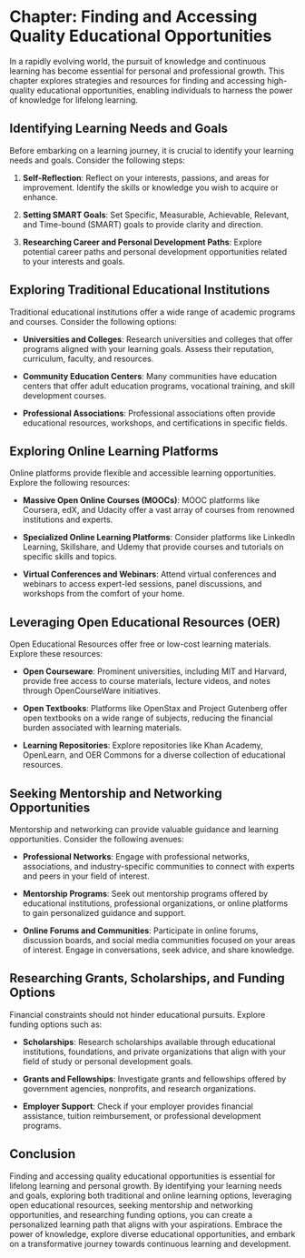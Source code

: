 Chapter: Finding and Accessing Quality Educational Opportunities
================================================================

In a rapidly evolving world, the pursuit of knowledge and continuous learning has become essential for personal and professional growth. This chapter explores strategies and resources for finding and accessing high-quality educational opportunities, enabling individuals to harness the power of knowledge for lifelong learning.

Identifying Learning Needs and Goals
------------------------------------

Before embarking on a learning journey, it is crucial to identify your learning needs and goals. Consider the following steps:

1. **Self-Reflection**: Reflect on your interests, passions, and areas for improvement. Identify the skills or knowledge you wish to acquire or enhance.

2. **Setting SMART Goals**: Set Specific, Measurable, Achievable, Relevant, and Time-bound (SMART) goals to provide clarity and direction.

3. **Researching Career and Personal Development Paths**: Explore potential career paths and personal development opportunities related to your interests and goals.

Exploring Traditional Educational Institutions
----------------------------------------------

Traditional educational institutions offer a wide range of academic programs and courses. Consider the following options:

* **Universities and Colleges**: Research universities and colleges that offer programs aligned with your learning goals. Assess their reputation, curriculum, faculty, and resources.

* **Community Education Centers**: Many communities have education centers that offer adult education programs, vocational training, and skill development courses.

* **Professional Associations**: Professional associations often provide educational resources, workshops, and certifications in specific fields.

Exploring Online Learning Platforms
-----------------------------------

Online platforms provide flexible and accessible learning opportunities. Explore the following resources:

* **Massive Open Online Courses (MOOCs)**: MOOC platforms like Coursera, edX, and Udacity offer a vast array of courses from renowned institutions and experts.

* **Specialized Online Learning Platforms**: Consider platforms like LinkedIn Learning, Skillshare, and Udemy that provide courses and tutorials on specific skills and topics.

* **Virtual Conferences and Webinars**: Attend virtual conferences and webinars to access expert-led sessions, panel discussions, and workshops from the comfort of your home.

Leveraging Open Educational Resources (OER)
-------------------------------------------

Open Educational Resources offer free or low-cost learning materials. Explore these resources:

* **Open Courseware**: Prominent universities, including MIT and Harvard, provide free access to course materials, lecture videos, and notes through OpenCourseWare initiatives.

* **Open Textbooks**: Platforms like OpenStax and Project Gutenberg offer open textbooks on a wide range of subjects, reducing the financial burden associated with learning materials.

* **Learning Repositories**: Explore repositories like Khan Academy, OpenLearn, and OER Commons for a diverse collection of educational resources.

Seeking Mentorship and Networking Opportunities
-----------------------------------------------

Mentorship and networking can provide valuable guidance and learning opportunities. Consider the following avenues:

* **Professional Networks**: Engage with professional networks, associations, and industry-specific communities to connect with experts and peers in your field of interest.

* **Mentorship Programs**: Seek out mentorship programs offered by educational institutions, professional organizations, or online platforms to gain personalized guidance and support.

* **Online Forums and Communities**: Participate in online forums, discussion boards, and social media communities focused on your areas of interest. Engage in conversations, seek advice, and share knowledge.

Researching Grants, Scholarships, and Funding Options
-----------------------------------------------------

Financial constraints should not hinder educational pursuits. Explore funding options such as:

* **Scholarships**: Research scholarships available through educational institutions, foundations, and private organizations that align with your field of study or personal development goals.

* **Grants and Fellowships**: Investigate grants and fellowships offered by government agencies, nonprofits, and research organizations.

* **Employer Support**: Check if your employer provides financial assistance, tuition reimbursement, or professional development programs.

Conclusion
----------

Finding and accessing quality educational opportunities is essential for lifelong learning and personal growth. By identifying your learning needs and goals, exploring both traditional and online learning options, leveraging open educational resources, seeking mentorship and networking opportunities, and researching funding options, you can create a personalized learning path that aligns with your aspirations. Embrace the power of knowledge, explore diverse educational opportunities, and embark on a transformative journey towards continuous learning and development.
